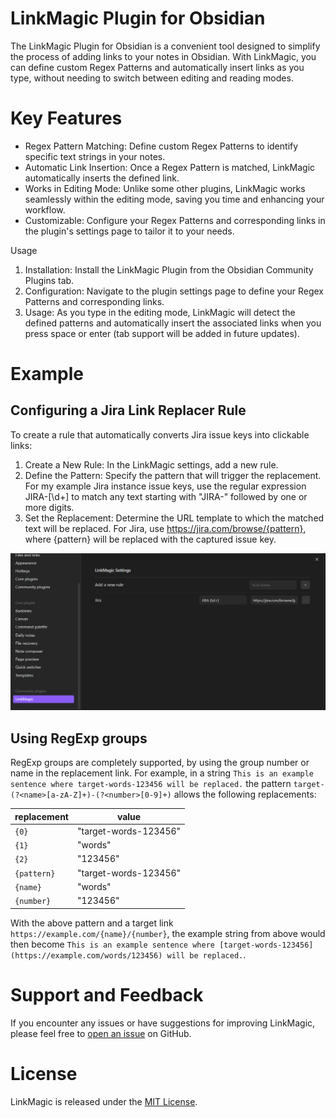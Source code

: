 # LinkMagic Plugin for Obsidian

The LinkMagic Plugin for Obsidian is a convenient tool designed to simplify the process of adding links to your notes in Obsidian. With LinkMagic, you can define custom Regex Patterns and automatically insert links as you type, without needing to switch between editing and reading modes.
# Key Features

  - Regex Pattern Matching: Define custom Regex Patterns to identify specific text strings in your notes.
  - Automatic Link Insertion: Once a Regex Pattern is matched, LinkMagic automatically inserts the defined link.
  - Works in Editing Mode: Unlike some other plugins, LinkMagic works seamlessly within the editing mode, saving you time and enhancing your workflow.
  - Customizable: Configure your Regex Patterns and corresponding links in the plugin's settings page to tailor it to your needs.

Usage

  1. Installation: Install the LinkMagic Plugin from the Obsidian Community Plugins tab.
  2. Configuration: Navigate to the plugin settings page to define your Regex Patterns and corresponding links.
  3. Usage: As you type in the editing mode, LinkMagic will detect the defined patterns and automatically insert the associated links when you press space or enter (tab support will be added in future updates).

# Example

## Configuring a Jira Link Replacer Rule

To create a rule that automatically converts Jira issue keys into clickable links:

  1. Create a New Rule: In the LinkMagic settings, add a new rule.
  2. Define the Pattern: Specify the pattern that will trigger the replacement. For my example Jira instance issue keys, use the regular expression JIRA-[\d+] to match any text starting with "JIRA-" followed by one or more digits.
  3. Set the Replacement: Determine the URL template to which the matched text will be replaced. For Jira, use https://jira.com/browse/{pattern}, where {pattern} will be replaced with the captured issue key.


![An image showing the settings page for LinkMagic with an example pattern](example.png)

## Using RegExp groups

RegExp groups are completely supported, by using the group number or name in the replacement link.
For example, in a string `This is an example sentence where target-words-123456 will be replaced.` the pattern `target-(?<name>[a-zA-Z]+)-(?<number>[0-9]+)` allows the following replacements:

| replacement | value |
| ----------- | ----- |
| `{0}` | "target-words-123456" |
| `{1}` | "words" |
| `{2}` | "123456" |
| `{pattern}` | "target-words-123456" |
| `{name}` | "words" |
| `{number}` | "123456" |

With the above pattern and a target link `https://example.com/{name}/{number}`, the example string from above would then become `This is an example sentence where [target-words-123456](https://example.com/words/123456) will be replaced.`.

# Support and Feedback

If you encounter any issues or have suggestions for improving LinkMagic, please feel free to [open an issue](https://github.com/AndyReifman/MagicLink/issues) on GitHub.

# License

LinkMagic is released under the [MIT License](LICENSE).